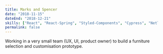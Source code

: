 ```yaml
---
title: Marks and Spencer
date: "2018-11-15"
dateEnd: "2018-12-21"
skills: ["React", "React-Spring", "Styled-Components", "Cypress", "Netlify"]
permalink: false
---
```


Working in a very small team (UX, UI, product owner) to build a furniture selection and customisation prototype.
